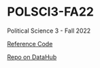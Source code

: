 # POLSCI3-FA22
Political Science 3 - Fall 2022

[Reference Code](https://github.com/Polisci3-UCBerkeley/PS3_Summer22)

[Repo on DataHub](https://datahub.berkeley.edu/hub/user-redirect/git-pull?repo=https%3A%2F%2Fgithub.com%2Fds-modules%2Fpolisci-3&urlpath=lab%2Ftree%2Fpolisci-3%2F)
